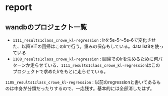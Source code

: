 # report
## wandbのプロジェクト一覧
* ```1111_results1class_crowe_kl-regression``` : lrを5e-5～5e-6で変化させた、以降ViTの回帰はこのlrで行う。重みの保存もしている。datalist8を使っている
* ```1108_results1class_crowe_kl-regression``` : 回帰でのlrを決めるために何パターンか走らせている、```1111_results1class_crowe_kl-regression```はこのプロジェクトで求めたlrをもとに走らせている。

 ```1108_results1class_crowe_kl-regression``` : 以前のregressionと書いてあるものは中身が分類だったりするので、一応残す。基本的には全部消したはず。